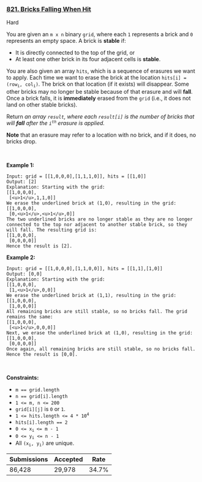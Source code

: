 ### [821. Bricks Falling When Hit](https://leetcode.com/problems/bricks-falling-when-hit/description/)

Hard

You are given an `` m x n `` binary `` grid ``, where each `` 1 `` represents a brick and `` 0 `` represents an empty space. A brick is __stable__ if:

*   It is directly connected to the top of the grid, or
*   At least one other brick in its four adjacent cells is __stable__.

You are also given an array `` hits ``, which is a sequence of erasures we want to apply. Each time we want to erase the brick at the location <code>hits[i] = (row<sub>i</sub>, col<sub>i</sub>)</code>. The brick on that location (if it exists) will disappear. Some other bricks may no longer be stable because of that erasure and will __fall__. Once a brick falls, it is __immediately__ erased from the `` grid `` (i.e., it does not land on other stable bricks).

Return _an array _`` result ``_, where each _`` result[i] ``_ is the number of bricks that will __fall__ after the _<code>i<sup>th</sup></code>_ erasure is applied._

__Note__ that an erasure may refer to a location with no brick, and if it does, no bricks drop.

 

<strong class="example">Example 1:</strong>

```
Input: grid = [[1,0,0,0],[1,1,1,0]], hits = [[1,0]]
Output: [2]
Explanation: Starting with the grid:
[[1,0,0,0],
 [<u>1</u>,1,1,0]]
We erase the underlined brick at (1,0), resulting in the grid:
[[1,0,0,0],
 [0,<u>1</u>,<u>1</u>,0]]
The two underlined bricks are no longer stable as they are no longer connected to the top nor adjacent to another stable brick, so they will fall. The resulting grid is:
[[1,0,0,0],
 [0,0,0,0]]
Hence the result is [2].
```

<strong class="example">Example 2:</strong>

```
Input: grid = [[1,0,0,0],[1,1,0,0]], hits = [[1,1],[1,0]]
Output: [0,0]
Explanation: Starting with the grid:
[[1,0,0,0],
 [1,<u>1</u>,0,0]]
We erase the underlined brick at (1,1), resulting in the grid:
[[1,0,0,0],
 [1,0,0,0]]
All remaining bricks are still stable, so no bricks fall. The grid remains the same:
[[1,0,0,0],
 [<u>1</u>,0,0,0]]
Next, we erase the underlined brick at (1,0), resulting in the grid:
[[1,0,0,0],
 [0,0,0,0]]
Once again, all remaining bricks are still stable, so no bricks fall.
Hence the result is [0,0].
```

 

__Constraints:__

*   `` m == grid.length ``
*   `` n == grid[i].length ``
*   `` 1 <= m, n <= 200 ``
*   `` grid[i][j] `` is `` 0 `` or `` 1 ``.
*   <code>1 <= hits.length <= 4 * 10<sup>4</sup></code>
*   `` hits[i].length == 2 ``
*   <code>0 <= x<sub>i </sub><= m - 1</code>
*   <code>0 <= y<sub>i</sub> <= n - 1</code>
*   All <code>(x<sub>i</sub>, y<sub>i</sub>)</code> are unique.

| Submissions    | Accepted     | Rate   |
| -------------- | ------------ | ------ |
| 86,428 | 29,978 | 34.7% |